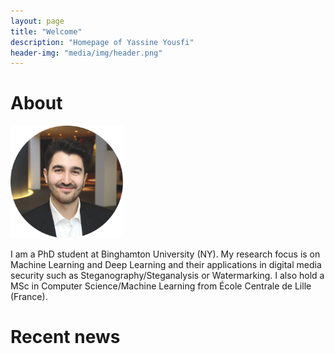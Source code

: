 ```yaml
---
layout: page
title: "Welcome"
description: "Homepage of Yassine Yousfi"
header-img: "media/img/header.png"
---
```


About
====================

<img src="media/img/me.png" alt="drawing" width="180px"/>

I am a PhD student at Binghamton University (NY). My research focus is on Machine Learning and Deep Learning and their applications in digital media security such as Steganography/Steganalysis or Watermarking. I also hold a MSc in Computer Science/Machine Learning from École Centrale de Lille (France). 

Recent news
====================

